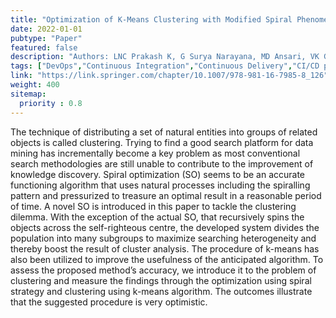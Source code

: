 ```yaml
---
title: "Optimization of K-Means Clustering with Modified Spiral Phenomena"
date: 2022-01-01
pubtype: "Paper"
featured: false
description: "Authors: LNC Prakash K, G Surya Narayana, MD Ansari, VK Gunjan"
tags: ["DevOps","Continuous Integration","Continuous Delivery","CI/CD pipelines","agile","Culture"]
link: "https://link.springer.com/chapter/10.1007/978-981-16-7985-8_126"
weight: 400
sitemap:
  priority : 0.8
---
```



The technique of distributing a set of natural entities into groups of related objects is called clustering. Trying to find a good search platform for data mining has incrementally become a key problem as most conventional search methodologies are still unable to contribute to the improvement of knowledge discovery. Spiral optimization (SO) seems to be an accurate functioning algorithm that uses natural processes including the spiralling pattern and pressurized to treasure an optimal result in a reasonable period of time. A novel SO is introduced in this paper to tackle the clustering dilemma. With the exception of the actual SO, that recursively spins the objects across the self-righteous centre, the developed system divides the population into many subgroups to maximize searching heterogeneity and thereby boost the result of cluster analysis. The procedure of k-means has also been utilized to improve the usefulness of the anticipated algorithm. To assess the proposed method’s accuracy, we introduce it to the problem of clustering and measure the findings through the optimization using spiral strategy and clustering using k-means algorithm. The outcomes illustrate that the suggested procedure is very optimistic.

